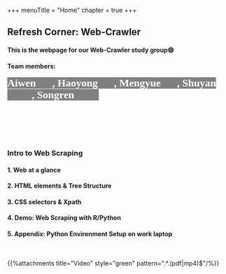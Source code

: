 +++
menuTitle = "Home"
chapter = true
+++

## **Refresh Corner: Web-Crawler**
#### This is the webpage for our Web-Crawler study group😄
#### Team members: <br><br><span style="font-family:Comic Sans MS; font-size:24px;background-color:grey;color:white"> Aiwen👧🏻, Haoyong🧑🏻, Mengyue👩🏻, Shuyan👩🏻‍💼, Songren👩🏻‍🔬 </span>
<br><br><br><br>

### **Intro to Web Scraping**
#### 1. Web at a glance
#### 2. HTML elements & Tree Structure
#### 3. CSS selectors & Xpath
#### 4. Demo: Web Scraping with R/Python
#### 5. Appendix: Python Environment Setup on work laptop
<br>

  {{%attachments title="Video" style="green" pattern=".*\.(pdf|mp4)$"/%}}